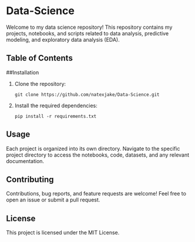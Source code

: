 # Data-Science
Welcome to my data science repository! This repository contains my projects, notebooks, and scripts related to data analysis, predictive modeling, and exploratory data analysis (EDA).

## Table of Contents

<!-- - [Project 1](link_to_project1): Short description of project 1. -->

##Installation

1. Clone the repository:

    ```shell
   git clone https://github.com/natexjake/Data-Science.git

2. Install the required dependencies:

   ```shell
   pip install -r requirements.txt

## Usage

Each project is organized into its own directory. Navigate to the specific project directory to access the notebooks, code, datasets, and any relevant documentation.

## Contributing

Contributions, bug reports, and feature requests are welcome! Feel free to open an issue or submit a pull request.

## License

This project is licensed under the MIT License.
